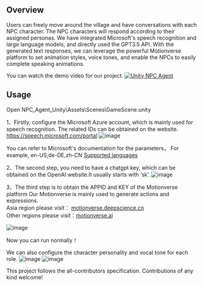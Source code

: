 ## Overview
Users can freely move around the village and have conversations with each NPC character. The NPC characters will respond according to their assigned personas. We have integrated Microsoft's speech recognition and large language models, and directly used the GPT3.5 API. With the generated text responses, we can leverage the powerful Motionverse platform to set animation styles, voice tones, and enable the NPCs to easily complete speaking animations.

You can watch the demo video for our project.
[![Unity NPC Agent](https://res.cloudinary.com/marcomontalbano/image/upload/v1692500688/video_to_markdown/images/youtube--Vk5Iq8yMIBQ-c05b58ac6eb4c4700831b2b3070cd403.jpg)](https://youtu.be/Vk5Iq8yMIBQ "Unity NPC Agent")

## Usage

Open NPC_Agent_Unity\Assets\Scenes\GameScene.unity

1、Firstly, configure the Microsoft Azure account, which is mainly used for speech recognition.
The related IDs can be obtained on the website.  https://speech.microsoft.com/portal
![image](https://github.com/Motionverse/NPC_Agent_Unity/assets/109574037/c33884a2-d2e8-40f0-9618-2d8112b3913f)

You can refer to Microsoft's documentation for the parameters， For example, en-US,de-DE,zh-CN
 [Supported languages]([https://markdown.com.cn](https://learn.microsoft.com/en-us/azure/ai-services/speech-service/language-support?tabs=stt))


2、The second step, you need to have a chatgpt key, which can be obtained on the OpenAI website.It usually starts with ‘sk’.
![image](https://github.com/Motionverse/NPC_Agent_Unity/assets/109574037/e3618613-b3cf-48ee-a383-b3872a13f033)

3、The third step is to obtain the APPID and KEY of the Motionverse platform 
Our Motionverse is mainly used to generate actions and expressions.
 <br />Asia region please visit： [motionverse.deepscience.cn](https://motionverse.deepscience.cn/#/)
 <br />Other regions please visit：[motionverse.ai](https://motionverse.ai/)


![image](https://github.com/Motionverse/NPC_Agent_Unity/assets/109574037/39868509-f432-4dfc-9589-f517a8cf6257)

Now you can run normally！

We can also configure the character personality and vocal tone for each role.
![image](https://github.com/Motionverse/NPC_Agent_Unity/assets/109574037/8509bf2a-bf99-416e-9ba4-d66c36c46aa0)
![image](https://github.com/Motionverse/NPC_Agent_Unity/assets/109574037/f1b3c65b-130d-4f1a-ace6-d07cdf09dcad)



This project follows the all-contributors specification. Contributions of any kind welcome!
